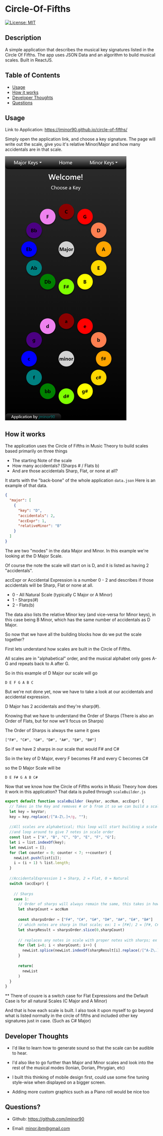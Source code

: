 # Circle-Of-Fifths

[![License: MIT](https://img.shields.io/badge/License-MIT-yellow.svg)](https://opensource.org/licenses/MIT)



## Description
A simple application that describes the musical key signatures listed in the Circle Of Fifths. The app uses JSON Data and an algorithm to build musical scales. Built in ReactJS.

## Table of Contents

- [Usage](#usage)
- [How it works](#how-it-works)
- [Developer Thoughts](#developer-thoughts)
- [Questions](#questions)


## Usage
Link to Application: https://jminor90.github.io/circle-of-fifths/

Simply open the application link, and choose a key signature. The page will write out the scale, give you it's relative Minor/Major and how many accidentals are in that scale.

<img src="src/assets/images/circle-of-fifths.png" width="400">



## How it works
The application uses the Circle of Fifths in Music Theory to build scales based primarily on three things
  - The starting Note of the scale
  - How many accidentals? (Sharps # / Flats b)
  - And are those accidentals Sharp, Flat, or none at all?

It starts with the "back-bone" of the whole application ```data.json``` Here is an example of that data.

```json
{ 
  "major": [
    {
      "key": "D",
      "accidentals": 2,
      "accExpr": 1,
      "relativeMinor": "B"
    }
  ]
}
```
The are two "modes" in the data Major and Minor. In this example we're looking at the D Major Scale.

Of course the note the scale will start on is D, and it is listed as having 2 "accidentals".

accExpr or Accidental Expression is a number 0 - 2 and describes if those accidentals will be Sharp, Flat or none at all.

- 0 - All Natural Scale (typically C Major or A Minor)
- 1 - Sharps(#)
- 2 - Flats(b)

The data also lists the relative Minor key (and vice-versa for Minor keys), in this case being B Minor, which has the same number of accidentals as D Major.

So now that we have all the building blocks how do we put the scale together?

First lets understand how scales are built in the Circle of Fifths.

All scales are in "alphabetical" order, and the musical alphabet only goes A-G and repeats back to A after G.

So in this example of D Major our scale will go
```
D E F G A B C
```
But we're not done yet, now we have to take a look at our accidentals and accidental expression.

D Major has 2 accidentals and they're sharp(#).

Knowing that we have to understand the Order of Sharps (There is also an Order of Flats, but for now we'll focus on Sharps)

The Order of Sharps is always the same it goes
```
["F#", "C#", "G#", "D#", "A#", "E#", "B#"]
```
So if we have 2 sharps in our scale that would F# and C#

So in the key of D Major, every F becomes F# and every C becomes C#

so the D Major Scale will be
```
D E F# G A B C#
```

Now that we know how the Circle of Fifths works in Music Theory how does it work in this application?
That data is pulled through ```scaleBuilder.js```

```javascript
export default function scaleBuilder (keyVar, accNum, accExpr) {
  // Takes in the Key and removes # or b from it so we can build a scale
  let key = keyVar;
  key = key.replace(/[^A-Z\.]+/g, "");

  //All scales are alphabetical; this loop will start building a scale starting with the Key given
  //and loop around to give 7 notes in scale order
  const list = ["A", "B", "C", "D", "E", "F", "G"];
  let i = list.indexOf(key);
  let newList = [];
  for (let counter = 0; counter < 7; ++counter) {
    newList.push(list[i]);
    i = (i + 1) % list.length;
  }

  //AccidentalExpression 1 = Sharp, 2 = Flat, 0 = Natural
  switch (accExpr) {
    
    // Sharps
    case 1:
      // Order of sharps will always remain the same, this takes in how many sharps given for that scale
      let sharpCount = accNum

      const sharpsOrder = ["F#", "C#", "G#", "D#", "A#", "E#", "B#"]
      // which notes are sharp in that scale; ex: 1 = [F#]; 2 = [F#, C#]
      let sharpResult = sharpsOrder.slice(0,sharpCount)

      // replaces any notes in scale with proper notes with sharps; ex F = F#, C = C#
      for (let i=0; i < sharpCount; i++) {
        newList.splice(newList.indexOf(sharpResult[i].replace(/[^A-Z\.]+/g, "")),1,sharpResult[i])
      }

      return(
        newList
      )
  }
}
```
** There of cousre is a switch case for Flat Expressions and the Default Case is for all natural Scales (C Major and A Minor)

And that is how each scale is built. I also took it upon myself to go beyond what is listed normally in the circle of fifths and included other key signatures just in case. (Such as C# Major)


## Developer Thoughts
- I'd like to learn how to generate sound so that the scale can be audible to hear.

- I'd also like to go further than Major and Minor scales and look into the rest of the musical modes (Ionian, Dorian, Phrygian, etc)

- I built this thinking of mobile design first, could use some fine tuning style-wise when displayed on a bigger screen.

- Adding more custom graphics such as a Piano roll would be nice too

## Questions?

- Github: https://github.com/jminor90

- Email: minor.jbm@gmail.com

